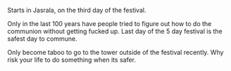 Starts in Jasrala, on the third day of the festival. 

Only in the last 100 years have people tried to figure out how to do the communion without getting fucked up. Last day of the 5 day festival is the safest day to commune.

Only become taboo to go to the tower outside of the festival recently. Why risk your life to do something when its safer.


